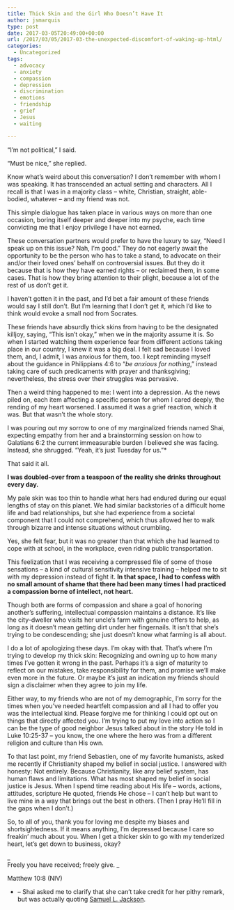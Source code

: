 ```yaml
---
title: Thick Skin and the Girl Who Doesn’t Have It
author: jsmarquis
type: post
date: 2017-03-05T20:49:00+00:00
url: /2017/03/05/2017-03-the-unexpected-discomfort-of-waking-up-html/
categories:
  - Uncategorized
tags:
  - advocacy
  - anxiety
  - compassion
  - depression
  - discrimination
  - emotions
  - friendship
  - grief
  - Jesus
  - waiting

---
```

<div class="separator" style="clear:both;text-align:center;">
  <a href="http://static1.squarespace.com/static/5a126df012abd96b9c736edf/t/5a163fb1047d59a21da7e8f0/1511407845142//img.jpg.com/static/5a126df012abd96b9c736edf/t/5a163fb1047d59a21da7e8f1/1511407537379/1000w/" /></a>
</div>

“I’m not political,” I said.
  
“Must be nice,” she replied.

Know what’s weird about this conversation? I don’t remember with whom I was speaking. It has transcended an actual setting and characters. All I recall is that I was in a majority class &#8211; white, Christian, straight, able-bodied, whatever &#8211; and my friend was not.

This simple dialogue has taken place in various ways on more than one occasion, boring itself deeper and deeper into my psyche, each time convicting me that I enjoy privilege I have not earned. 

These conversation partners would prefer to have the luxury to say, “Need I speak up on this issue? Nah, I’m good.” They do not eagerly await the opportunity to be the person who has to take a stand, to advocate on their and/or their loved ones’ behalf on controversial issues. But they do it because that is how they have earned rights &#8211; or reclaimed them, in some cases. That is how they bring attention to their plight, because a lot of the rest of us don’t get it.

I haven’t gotten it in the past, and I’d bet a fair amount of these friends would say I still don’t. But I’m learning that I don’t get it, which I’d like to think would evoke a small nod from Socrates.

These friends have absurdly thick skins from having to be the designated killjoy, saying, “This isn’t okay,” when we in the majority assume it is. So when I started watching them experience fear from different actions taking place in our country, I knew it was a big deal. I felt sad because I loved them, and, I admit, I was anxious for them, too. I kept reminding myself about the guidance in Philippians 4:6 to “_be anxious for nothing_,” instead taking care of such predicaments with prayer and thanksgiving; nevertheless, the stress over their struggles was pervasive.

Then a weird thing happened to me: I went into a depression. As the news piled on, each item affecting a specific person for whom I cared deeply, the rending of my heart worsened. I assumed it was a grief reaction, which it was. But that wasn’t the whole story.

I was pouring out my sorrow to one of my marginalized friends named Shai, expecting empathy from her and a brainstorming session on how to Galatians 6:2 the current immeasurable burden I believed she was facing. Instead, she shrugged. “Yeah, it’s just Tuesday for us.”*

That said it all.

**I was doubled-over from a teaspoon of the reality she drinks throughout every day.&nbsp;**

My pale skin was too thin to handle what hers had endured during our equal lengths of stay on this planet. We had similar backstories of a difficult home life and bad relationships, but she had experience from a societal component that I could not comprehend, which thus allowed her to walk through bizarre and intense situations without crumbling.

Yes, she felt fear, but it was no greater than that which she had learned to cope with at school, in the workplace, even riding public transportation.

This feelization that I was receiving a compressed file of some of those sensations &#8211; a kind of cultural sensitivity intensive training &#8211; helped me to sit with my depression instead of fight it. **In that space, I had to confess with no small amount of shame that there had been many times I had practiced a compassion borne of intellect, not heart.&nbsp;**

Though both are forms of compassion and share a goal of honoring another’s suffering, intellectual compassion maintains a distance. It’s like the city-dweller who visits her uncle’s farm with genuine offers to help, as long as it doesn’t mean getting dirt under her fingernails. It isn’t that she’s trying to be condescending; she just doesn’t know what farming is all about.

I do a lot of apologizing these days. I’m okay with that. That’s where I’m trying to develop my thick skin: Recognizing and owning up to how many times I’ve gotten it wrong in the past. Perhaps it’s a sign of maturity to reflect on our mistakes, take responsibility for them, and promise we’ll make even more in the future. Or maybe it’s just an indication my friends should sign a disclaimer when they agree to join my life.

Either way, to my friends who are not of my demographic, I’m sorry for the times when you’ve needed heartfelt compassion and all I had to offer you was the intellectual kind. Please forgive me for thinking I could opt out on things that directly affected you. I’m trying to put my love into action so I can be the type of good neighbor Jesus talked about in the story He told in Luke 10:25-37 &#8211; you know, the one where the hero was from a different religion and culture than His own.

To that last point, my friend Sebastien, one of my favorite humanists, asked me recently if Christianity shaped my belief in social justice. I answered with honesty: Not entirely. Because Christianity, like any belief system, has human flaws and limitations. What has most shaped my belief in social justice is Jesus. When I spend time reading about His life &#8211; words, actions, attitudes, scripture He quoted, friends He chose &#8211; I can’t help but want to live mine in a way that brings out the best in others. (Then I pray He’ll fill in the gaps when I don’t.)

So, to all of you, thank you for loving me despite my biases and shortsightedness. If it means anything, I’m depressed because I care so freakin’ much about you. When I get a thicker skin to go with my tenderized heart, let&#8217;s get down to business, okay?
  
_  
Freely you have received; freely give. _
  
Matthew 10:8 (NIV)

* &#8211; Shai asked me to clarify that she can&#8217;t take credit for her pithy remark, but was actually quoting <a href="https://www.reddit.com/r/todayilearned/comments/1n7a6l/til_that_during_the_filming_of_django_unchained/" target="_blank">Samuel L. Jackson</a>.